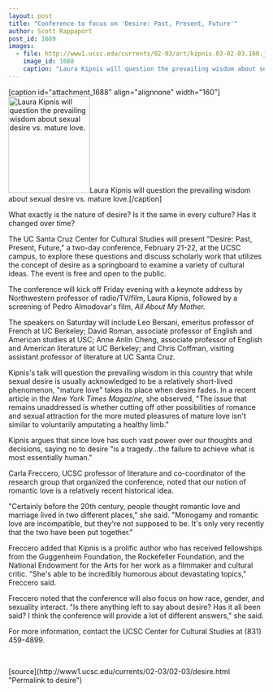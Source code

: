 ```yaml
---
layout: post
title: "Conference to focus on 'Desire: Past, Present, Future'"
author: Scott Rappaport
post_id: 1689
images:
  - file: http://www1.ucsc.edu/currents/02-03/art/kipnis.03-02-03.160.jpg
    image_id: 1688
    caption: "Laura Kipnis will question the prevailing wisdom about sexual desire vs. mature love."
---
```


[caption id="attachment_1688" align="alignnone" width="160"]<a href="http://localhost/mysite/wp-content/uploads/2003/02/kipnis.03-02-03.160.jpg"><img class="size-full wp-image-1688" src="http://localhost/mysite/wp-content/uploads/2003/02/kipnis.03-02-03.160.jpg" alt="Laura Kipnis will question the prevailing wisdom about sexual desire vs. mature love." width="160" height="190" /></a>Laura Kipnis will question the prevailing wisdom about sexual desire vs. mature love.[/caption]
<p>
  What exactly is the nature of desire? Is it the same in every culture? Has it changed over time?
</p>
<p>
  The UC Santa Cruz Center for Cultural Studies will present "Desire: Past, Present, Future," a two-day conference, February 21-22, at the UCSC campus, to explore these questions and discuss scholarly work that utilizes the concept of desire as a springboard to examine a variety of cultural ideas. The event is free and open to the public.<br>
</p>
<p>
  The conference will kick off Friday evening with a keynote address by Northwestern professor of radio/TV/film, Laura Kipnis, followed by a screening of Pedro Almodovar's film, <i>All About My Mother.</i>
</p>
<p>
  The speakers on Saturday will include Leo Bersani, emeritus professor of French at UC Berkeley; David Roman, associate professor of English and American studies at USC; Anne Anlin Cheng, associate professor of English and American literature at UC Berkeley; and Chris Coffman, visiting assistant professor of literature at UC Santa Cruz.
</p>
<p>
  Kipnis's talk will question the prevailing wisdom in this country that while sexual desire is usually acknowledged to be a relatively short-lived phenomenon, "mature love" takes its place when desire fades. In a recent article in the <i>New York Times</i> <i>Magazine,</i> she observed, "The issue that remains unaddressed is whether cutting off other possibilities of romance and sexual attraction for the more muted pleasures of mature love isn't similar to voluntarily amputating a healthy limb."
</p>
<p>
  Kipnis argues that since love has such vast power over our thoughts and decisions, saying no to desire "is a tragedy...the failure to achieve what is most essentially human."<br>
</p>
<p>
  Carla Freccero, UCSC professor of literature and co-coordinator of the research group that organized the conference, noted that our notion of romantic love is a relatively recent historical idea.<br>
</p>
<p>
  "Certainly before the 20th century, people thought romantic love and marriage lived in two different places," she said. "Monogamy and romantic love are incompatible, but they're not supposed to be. It's only very recently that the two have been put together."<br>
</p>
<p>
  Freccero added that Kipnis is a prolific author who has received fellowships from the Guggenheim Foundation, the Rockefeller Foundation, and the National Endowment for the Arts for her work as a filmmaker and cultural critic. "She's able to be incredibly humorous about devastating topics," Freccero said.<br>
</p>
<p>
  Freccero noted that the conference will also focus on how race, gender, and sexuality interact. "Is there anything left to say about desire? Has it all been said? I think the conference will provide a lot of different answers," she said.
</p>
<p>
  For more information, contact the UCSC Center for Cultural Studies at (831) 459-4899.
</p>
<p>
  <br>

</p>
<p>

</p>
[source](http://www1.ucsc.edu/currents/02-03/02-03/desire.html "Permalink to desire")
